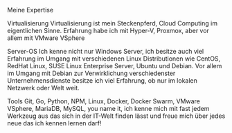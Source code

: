 Meine Expertise
 

Virtualisierung
Virtualisierung ist mein Steckenpferd, Cloud Computing im eigentlichen Sinne. Erfahrung habe ich mit Hyper-V, Proxmox, aber vor allem mit VMware VSphere

Server-OS
Ich kenne nicht nur Windows Server, ich besitze auch viel Erfahrung im Umgang mit verschiedenen Linux Distributionen wie CentOS, RedHat Linux, SUSE Linux Enterprise Server, Ubuntu und Debian. Vor allem im Umgang mit Debian zur Verwirklichung verschiedenster Unternehmensdienste besitze ich viel Erfahrung, ob nur im lokalen Netzwerk oder Welt weit.

Tools
Git, Go, Python, NPM, Linux, Docker, Docker Swarm, VMware VSphere, MariaDB, MySQL, you name it, ich kenne mich mit fast jedem Werkzeug aus das sich in der IT-Welt finden lässt und freue mich über jedes neue das ich kennen lernen darf!
